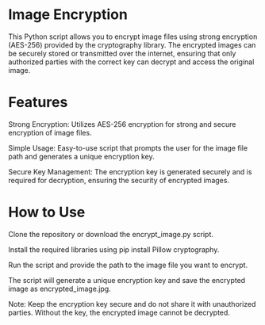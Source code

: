 # Image Encryption

This Python script allows you to encrypt image files using strong encryption (AES-256) provided by the cryptography library. The encrypted images can be securely stored or transmitted over the internet, ensuring that only authorized parties with the correct key can decrypt and access the original image.

# Features

Strong Encryption: Utilizes AES-256 encryption for strong and secure encryption of image files.

Simple Usage: Easy-to-use script that prompts the user for the image file path and generates a unique encryption key.

Secure Key Management: The encryption key is generated securely and is required for decryption, ensuring the security of encrypted images.

# How to Use

Clone the repository or download the encrypt_image.py script.

Install the required libraries using pip install Pillow cryptography.

Run the script and provide the path to the image file you want to encrypt.

The script will generate a unique encryption key and save the encrypted image as encrypted_image.jpg.

Note: Keep the encryption key secure and do not share it with unauthorized parties. Without the key, the encrypted image cannot be decrypted.
